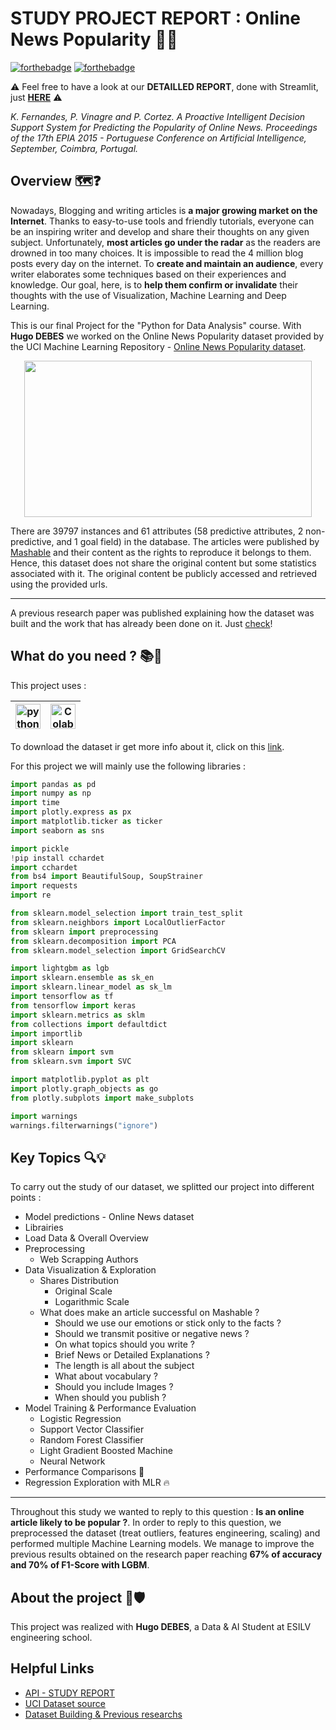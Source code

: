 # STUDY PROJECT REPORT : Online News Popularity 📰💫
[![forthebadge](http://forthebadge.com/images/badges/built-with-love.svg)](http://forthebadge.com) [![forthebadge](https://forthebadge.com/images/badges/made-with-python.svg)](http://forthebadge.com)

⚠️ Feel free to have a look at our **DETAILLED REPORT**, done with Streamlit, just **[HERE](https://demydebesnews.herokuapp.com/)** ⚠️

*K. Fernandes, P. Vinagre and P. Cortez. A Proactive Intelligent Decision Support System for Predicting the Popularity of Online News. Proceedings of the 17th EPIA 2015 - Portuguese Conference on Artificial Intelligence, September, Coimbra, Portugal.*

## Overview 🗺️❓

Nowadays, Blogging and writing articles is **a major growing market on the Internet**. Thanks to easy-to-use tools and friendly tutorials, everyone can be an inspiring writer and develop and share their thoughts on any given subject. Unfortunately, **most articles go under the radar** as the readers are drowned in too many choices. It is impossible to read the 4 million blog posts every day on the internet. To **create and maintain an audience**, every writer elaborates some techniques based on their experiences and knowledge. Our goal, here, is to **help them confirm or invalidate** their thoughts with the use of Visualization, Machine Learning and Deep Learning.

This is our final Project for the "Python for Data Analysis" course. With **Hugo DEBES** we worked on the Online News Popularity dataset provided by the UCI Machine Learning Repository - [Online News Popularity dataset](https://archive.ics.uci.edu/ml/machine-learning-databases/00332/OnlineNewsPopularity.zip). 


<p align="center">
  <img width="460" height="250" src="https://vl-media.fr/wp-content/uploads/2017/10/Good-news-750x400.jpg">
</p>

There are 39797 instances and 61 attributes (58 predictive attributes, 2 non-predictive, and 1 goal field) in the database. The articles were published by [Mashable](www.mashable.com) and their content as the rights to reproduce it belongs to them. Hence, this dataset does not share the original content but some statistics associated with it. The original content be publicly accessed and retrieved using the provided urls.

---

A previous research paper was published explaining how the dataset was built and the work that has already been done on it. Just [check](https://repositorium.sdum.uminho.pt/bitstream/1822/39169/1/main.pdf)!


## What do you need ? 📚🐍

This project uses :

<img title="Python" alt="python" width="40px" src="https://img.icons8.com/color/32/000000/python--v1.png">|<img title="Colab" alt="Colab" width="40px" src="https://colab.research.google.com/img/colab_favicon_256px.png">|
|--|--|

To download the dataset ir get more info about it, click on this [link](https://archive.ics.uci.edu/ml/machine-learning-databases/00332/OnlineNewsPopularity.zip).

For this project we will mainly use the following libraries :
```python
import pandas as pd
import numpy as np
import time
import plotly.express as px
import matplotlib.ticker as ticker
import seaborn as sns

import pickle
!pip install cchardet
import cchardet
from bs4 import BeautifulSoup, SoupStrainer
import requests
import re

from sklearn.model_selection import train_test_split
from sklearn.neighbors import LocalOutlierFactor
from sklearn import preprocessing
from sklearn.decomposition import PCA
from sklearn.model_selection import GridSearchCV

import lightgbm as lgb
import sklearn.ensemble as sk_en
import sklearn.linear_model as sk_lm
import tensorflow as tf
from tensorflow import keras
import sklearn.metrics as sklm
from collections import defaultdict
import importlib
import sklearn
from sklearn import svm
from sklearn.svm import SVC

import matplotlib.pyplot as plt
import plotly.graph_objects as go
from plotly.subplots import make_subplots

import warnings
warnings.filterwarnings("ignore")
```

## Key Topics 🔍💡
  
To carry out the study of our dataset, we splitted our project into different points : 

* Model predictions - Online News dataset
* Librairies
* Load Data & Overall Overview
* Preprocessing
  * Web Scrapping Authors
* Data Visualization & Exploration
  * Shares Distribution
    * Original Scale
    * Logarithmic Scale
  * What does make an article successful on Mashable ?
    * Should we use our emotions or stick only to the facts ?
    * Should we transmit positive or negative news ?
    * On what topics should you write ?
    * Brief News or Detailed Explanations ?
    * The length is all about the subject
    * What about vocabulary ?
    * Should you include Images ?
    * When should you publish ?
* Model Training & Performance Evaluation
  * Logistic Regression
  * Support Vector Classifier
  * Random Forest Classifier
  * Light Gradient Boosted Machine
  * Neural Network
* Performance Comparisons 🥇
* Regression Exploration with MLR 🔥

---

Throughout this study we wanted to reply to this question : **Is an online article likely to be popular ?**.
In order to reply to this question, we preprocessed the dataset (treat outliers, features engineering, scaling) and performed multiple Machine Learning models. We manage to improve the previous results obtained on the research paper reaching **67% of accuracy and 70% of F1-Score with LGBM**.

## About the project 🤝🛡️

This project was realized with **Hugo DEBES**, a Data & AI Student at ESILV engineering school.
<p align="left">
</p>

## Helpful Links

* [API - STUDY REPORT](https://demydebesnews.herokuapp.com/)
* [UCI Dataset source](https://archive.ics.uci.edu/ml/machine-learning-databases/00332/OnlineNewsPopularity.zip)
* [Dataset Building & Previous researchs](https://repositorium.sdum.uminho.pt/bitstream/1822/39169/1/main.pdf)

